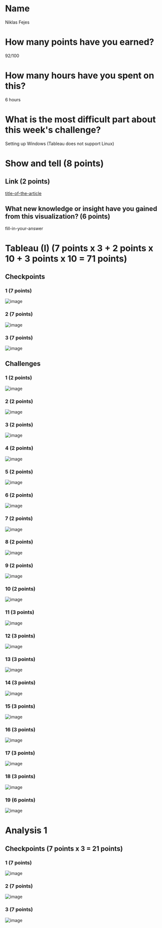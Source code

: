 # Name

Niklas Fejes

# How many points have you earned?

92/100

# How many hours have you spent on this?

6 hours

# What is the most difficult part about this week's challenge?

Setting up Windows (Tableau does not support Linux)

# Show and tell (8 points)

## Link (2 points)

[title-of-the-article](http://link-to-an-interesting-visualization-involving-a-map)

## What new knowledge or insight have you gained from this visualization? (6 points)

fill-in-your-answer

# Tableau (I) (7 points x 3 + 2 points x 10 + 3 points x 10 = 71 points)

## Checkpoints

### 1 (7 points)

![image](screenshots/tableau/checkpoint0.png?raw=true)

### 2 (7 points)

![image](screenshots/tableau/checkpoint1.png?raw=true)

### 3 (7 points)

![image](screenshots/tableau/checkpoint2.png?raw=true)

## Challenges

### 1 (2 points)

![image](screenshots/tableau/challenge1.png?raw=true)

### 2 (2 points)

![image](screenshots/tableau/challenge2.png?raw=true)

### 3 (2 points)

![image](screenshots/tableau/challenge3.png?raw=true)

### 4 (2 points)

![image](screenshots/tableau/challenge4.png?raw=true)

### 5 (2 points)

![image](screenshots/tableau/challenge5.png?raw=true)

### 6 (2 points)

![image](screenshots/tableau/challenge6.png?raw=true)

### 7 (2 points)

![image](screenshots/tableau/challenge7.png?raw=true)

### 8 (2 points)

![image](screenshots/tableau/challenge8.png?raw=true)

### 9 (2 points)

![image](screenshots/tableau/challenge9.png?raw=true)

### 10 (2 points)

![image](screenshots/tableau/challenge10.png?raw=true)

### 11 (3 points)

![image](screenshots/tableau/challenge11.png?raw=true)

### 12 (3 points)

![image](screenshots/tableau/challenge12.png?raw=true)

### 13 (3 points)

![image](screenshots/tableau/challenge13.png?raw=true)

### 14 (3 points)

![image](screenshots/tableau/challenge14.png?raw=true)

### 15 (3 points)

![image](screenshots/tableau/challenge15.png?raw=true)

### 16 (3 points)

![image](screenshots/tableau/challenge16.png?raw=true)

### 17 (3 points)

![image](screenshots/tableau/challenge17.png?raw=true)

### 18 (3 points)

![image](screenshots/tableau/challenge18.png?raw=true)

### 19 (6 points)

![image](screenshots/tableau/challenge19.png?raw=true)



# Analysis 1

## Checkpoints (7 points x 3 = 21 points)

### 1 (7 points)

![image](screenshots/analysis/checkpoint1.png?raw=true)

### 2 (7 points)

![image](screenshots/analysis/checkpoint2.png?raw=true)

### 3 (7 points)

![image](screenshots/analysis/checkpoint3.png?raw=true)
